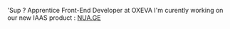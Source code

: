 'Sup ? 
Apprentice Front-End Developer at <a heref="ovexa.fr">OXEVA</a> I'm curently working on our new IAAS product : <a href="nua.ge">NUA.GE</a>
